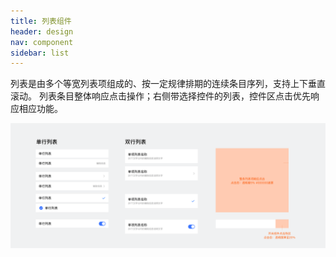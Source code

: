 ```yaml
---
title: 列表组件
header: design
nav: component
sidebar: list
---
```


列表是由多个等宽列表项组成的、按一定规律排期的连续条目序列，支持上下垂直滚动。
列表条目整体响应点击操作；右侧带选择控件的列表，控件区点击优先响应相应功能。

<div class="m-doc-custom-examples">
	<div class="m-doc-custom-examples-correct ">
		<img src="../../../img/design/component/list/1.png">
	</div>
</div>